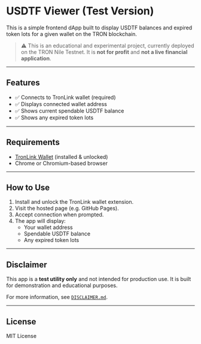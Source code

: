 # USDTF Viewer (Test Version)

This is a simple frontend dApp built to display USDTF balances and expired token lots for a given wallet on the TRON blockchain.

> ⚠️ This is an educational and experimental project, currently deployed on the TRON Nile Testnet. It is **not for profit** and **not a live financial application**.

---

## Features

- ✅ Connects to TronLink wallet (required)
- ✅ Displays connected wallet address
- ✅ Shows current spendable USDTF balance
- ✅ Shows any expired token lots

---

## Requirements

- [TronLink Wallet](https://www.tronlink.org/) (installed & unlocked)
- Chrome or Chromium-based browser

---

## How to Use

1. Install and unlock the TronLink wallet extension.
2. Visit the hosted page (e.g. GitHub Pages).
3. Accept connection when prompted.
4. The app will display:
   - Your wallet address
   - Spendable USDTF balance
   - Any expired token lots

---

## Disclaimer

This app is a **test utility only** and not intended for production use. It is built for demonstration and educational purposes.

For more information, see [`DISCLAIMER.md`](./DISCLAIMER.md).

---

## License

MIT License
